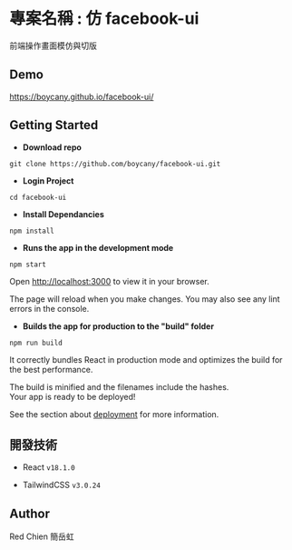 # 專案名稱 : 仿 facebook-ui

前端操作畫面模仿與切版

## Demo

https://boycany.github.io/facebook-ui/

## Getting Started

- **Download repo**

`git clone https://github.com/boycany/facebook-ui.git`

- **Login Project**

`cd facebook-ui`

- **Install Dependancies**

`npm install`

- **Runs the app in the development mode**

`npm start`

Open [http://localhost:3000](http://localhost:3000) to view it in your browser.

The page will reload when you make changes.
You may also see any lint errors in the console.

- **Builds the app for production to the "build" folder**

`npm run build`

It correctly bundles React in production mode and optimizes the build for the best performance.

The build is minified and the filenames include the hashes.\
Your app is ready to be deployed!

See the section about [deployment](https://facebook.github.io/create-react-app/docs/deployment) for more information.

## 開發技術

- React `v18.1.0`

- TailwindCSS `v3.0.24`

## Author

Red Chien 簡岳虹
